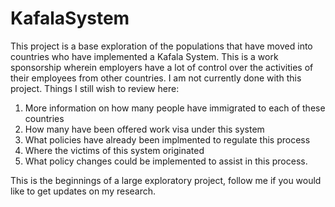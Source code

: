 # KafalaSystem
This project is a base exploration of the populations that have moved into countries who have implemented a Kafala System. This is a work sponsorship wherein
employers have a lot of control over the activities of their employees from other countries. I am not currently done with this project. Things I still wish to 
review here: 
1. More information on how many people have immigrated to each of these countries
2. How many have been offered work visa under this system 
3. What policies have already been implmented to regulate this process 
4. Where the victims of this system originated 
5. What policy changes could be implemented to assist in this process. 

This is the beginnings of a large exploratory project, follow me if you would like to get updates on my research. 
